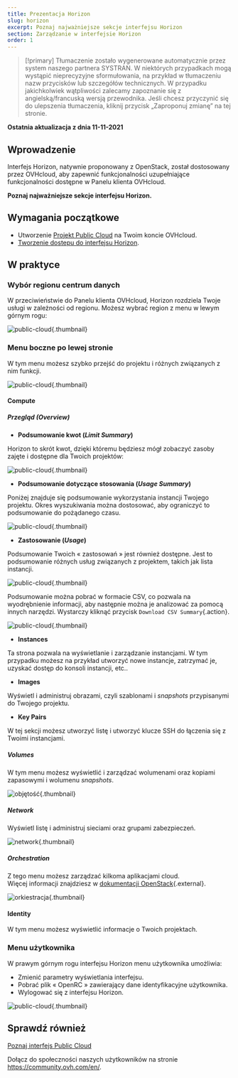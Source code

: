 ```yaml
---
title: Prezentacja Horizon
slug: horizon
excerpt: Poznaj najważniejsze sekcje interfejsu Horizon
section: Zarządzanie w interfejsie Horizon
order: 1
---
```


> [!primary]
> Tłumaczenie zostało wygenerowane automatycznie przez system naszego partnera SYSTRAN. W niektórych przypadkach mogą wystąpić nieprecyzyjne sformułowania, na przykład w tłumaczeniu nazw przycisków lub szczegółów technicznych. W przypadku jakichkolwiek wątpliwości zalecamy zapoznanie się z angielską/francuską wersją przewodnika. Jeśli chcesz przyczynić się do ulepszenia tłumaczenia, kliknij przycisk „Zaproponuj zmianę” na tej stronie.
>

**Ostatnia aktualizacja z dnia 11-11-2021**

## Wprowadzenie

Interfejs Horizon, natywnie proponowany z OpenStack, został dostosowany przez OVHcloud, aby zapewnić funkcjonalności uzupełniające funkcjonalności dostępne w Panelu klienta OVHcloud.

**Poznaj najważniejsze sekcje interfejsu Horizon.**

## Wymagania początkowe

- Utworzenie [Projekt Public Cloud](https://docs.ovh.com/fr/public-cloud/creer-un-projet-public-cloud/) na Twoim koncie OVHcloud.
- [Tworzenie dostepu do interfejsu Horizon](https://docs.ovh.com/pl/public-cloud/tworzenie_dostepu_do_interfejsu_horizon/).

## W praktyce

### Wybór regionu centrum danych

W przeciwieństwie do Panelu klienta OVHcloud, Horizon rozdziela Twoje usługi w zależności od regionu. Możesz wybrać region z menu w lewym górnym rogu:

![public-cloud](images/region2021.png){.thumbnail}

### Menu boczne po lewej stronie

W tym menu możesz szybko przejść do projektu i różnych związanych z nim funkcji.

![public-cloud](images/leftmenu2021.png){.thumbnail}

#### Compute

##### **Przegląd (*Overview*)**

- **Podsumowanie kwot (*Limit Summary*)**

Horizon to skrót kwot, dzięki któremu będziesz mógł zobaczyć zasoby zajęte i dostępne dla Twoich projektów:

![public-cloud](images/quotas2021.png){.thumbnail}

- **Podsumowanie dotyczące stosowania (*Usage Summary*)**

Poniżej znajduje się podsumowanie wykorzystania instancji Twojego projektu. Okres wyszukiwania można dostosować, aby ograniczyć to podsumowanie do pożądanego czasu.

![public-cloud](images/usagesummary2021.png){.thumbnail}

- **Zastosowanie (*Usage*)**

Podsumowanie Twoich « zastosowań » jest również dostępne. Jest to podsumowanie różnych usług związanych z projektem, takich jak lista instancji.

![public-cloud](images/usage2021.png){.thumbnail}

Podsumowanie można pobrać w formacie CSV, co pozwala na wyodrębnienie informacji, aby następnie można je analizować za pomocą innych narzędzi. Wystarczy kliknąć przycisk `Download CSV Summary`{.action}.

![public-cloud](images/csv2021.png){.thumbnail}

- **Instances**

Ta strona pozwala na wyświetlanie i zarządzanie instancjami. W tym przypadku możesz na przykład utworzyć nowe instancje, zatrzymać je, uzyskać dostęp do konsoli instancji, etc..

- **Images**

Wyświetl i administruj obrazami, czyli szablonami i *snapshots* przypisanymi do Twojego projektu.

- **Key Pairs**

W tej sekcji możesz utworzyć listę i utworzyć klucze SSH do łączenia się z Twoimi instancjami.

##### **Volumes**

W tym menu możesz wyświetlić i zarządzać wolumenami oraz kopiami zapasowymi i wolumenu *snapshots*.

![objętość](images/volumes2021.png){.thumbnail}

##### **Network**

Wyświetl listę i administruj sieciami oraz grupami zabezpieczeń. 

![network](images/network2021.png){.thumbnail}

##### **Orchestration**

Z tego menu możesz zarządzać kilkoma aplikacjami cloud.<br>
Więcej informacji znajdziesz w [dokumentacji OpenStack](https://docs.openstack.org/horizon/pike/user/stacks.html){.external}.

![orkiestracja](images/orchestration2021.png){.thumbnail}

#### Identity

W tym menu możesz wyświetlić informacje o Twoich projektach.

### Menu użytkownika

W prawym górnym rogu interfejsu Horizon menu użytkownika umożliwia:

- Zmienić parametry wyświetlania interfejsu.
- Pobrać plik « OpenRC » zawierający dane identyfikacyjne użytkownika.
- Wylogować się z interfejsu Horizon.

![public-cloud](images/username2021.png){.thumbnail}

## Sprawdź również

[Poznaj interfejs Public Cloud](https://docs.ovh.com/pl/public-cloud/interfejs-public-cloud/)
 
Dołącz do społeczności naszych użytkowników na stronie <https://community.ovh.com/en/>.